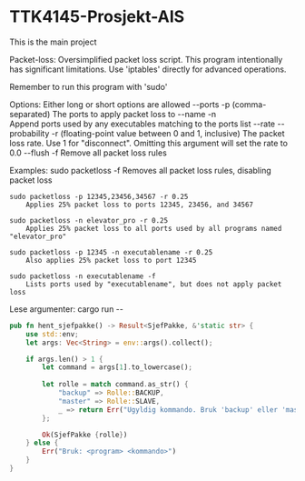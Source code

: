 # TTK4145-Prosjekt-AIS
 This is the main project

Packet-loss:
Oversimplified packet loss script.
This program intentionally has significant limitations. Use 'iptables' directly for advanced operations.

Remember to run this program with 'sudo'

Options:
Either long or short options are allowed
    --ports -p  <network ports> (comma-separated)
        The ports to apply packet loss to
    --name  -n  <executablename>        
        Append ports used by any executables matching <executablename> to the ports list
    --rate  --probability  -r   <rate> (floating-point value between 0 and 1, inclusive)
        The packet loss rate. Use 1 for "disconnect".
        Omitting this argument will set the rate to 0.0
    --flush -f
        Remove all packet loss rules
        
Examples:
    sudo packetloss -f
        Removes all packet loss rules, disabling packet loss
        
    sudo packetloss -p 12345,23456,34567 -r 0.25
        Applies 25% packet loss to ports 12345, 23456, and 34567
        
    sudo packetloss -n elevator_pro -r 0.25
        Applies 25% packet loss to all ports used by all programs named "elevator_pro"
        
    sudo packetloss -p 12345 -n executablename -r 0.25
        Also applies 25% packet loss to port 12345

    sudo packetloss -n executablename -f
        Lists ports used by "executablename", but does not apply packet loss
   



Lese argumenter: cargo run -- <kommandoer>
```rs
pub fn hent_sjefpakke() -> Result<SjefPakke, &'static str> {
    use std::env;
    let args: Vec<String> = env::args().collect();

    if args.len() > 1 {
        let command = args[1].to_lowercase();
        
        let rolle = match command.as_str() {
            "backup" => Rolle::BACKUP,
            "master" => Rolle::SLAVE,
            _ => return Err("Ugyldig kommando. Bruk 'backup' eller 'master'."),
        };

        Ok(SjefPakke {rolle})
    } else {
        Err("Bruk: <program> <kommando>")
    }
}
```
